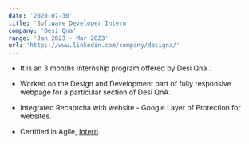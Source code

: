 ```yaml
---
date: '2020-07-30'
title: 'Software Developer Intern'
company: 'Desi Qna'
range: 'Jan 2023 - Mar 2023'
url: 'https://www.linkedin.com/company/desiqna/'
---
```


- It is an  3 months internship program offered by Desi Qna .

-  Worked on the Design and Development part of fully responsive webpage for a particular section of Desi QnA.

- Integrated Recaptcha with website - Google Layer of Protection for websites.

- Certified in Agile, [Intern](https://drive.google.com/file/d/1xo7sa-OQ3zS8VuoAOHl1Qng8kD8ghns9/view?usp=drive_link).